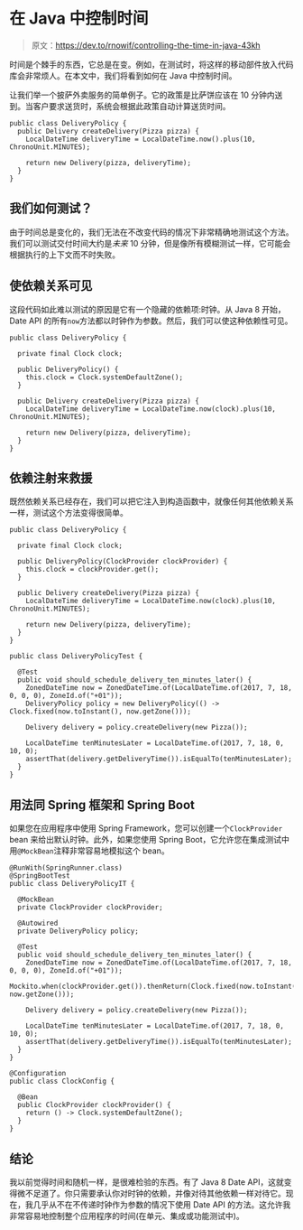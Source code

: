 # 在 Java 中控制时间

> 原文：<https://dev.to/rnowif/controlling-the-time-in-java-43kh>

时间是个棘手的东西，它总是在变。例如，在测试时，将这样的移动部件放入代码库会非常烦人。在本文中，我们将看到如何在 Java 中控制时间。

让我们举一个披萨外卖服务的简单例子。它的政策是比萨饼应该在 10 分钟内送到。当客户要求送货时，系统会根据此政策自动计算送货时间。

```
public class DeliveryPolicy {
  public Delivery createDelivery(Pizza pizza) {
    LocalDateTime deliveryTime = LocalDateTime.now().plus(10, ChronoUnit.MINUTES);

    return new Delivery(pizza, deliveryTime);
  }
} 
```

## 我们如何测试？

由于时间总是变化的，我们无法在不改变代码的情况下非常精确地测试这个方法。我们可以测试交付时间大约是*未来* 10 分钟，但是像所有模糊测试一样，它可能会根据执行的上下文而不时失败。

## 使依赖关系可见

这段代码如此难以测试的原因是它有一个隐藏的依赖项:时钟。从 Java 8 开始，Date API 的所有`now`方法都以时钟作为参数。然后，我们可以使这种依赖性可见。

```
public class DeliveryPolicy {

  private final Clock clock;

  public DeliveryPolicy() {
    this.clock = Clock.systemDefaultZone();
  }

  public Delivery createDelivery(Pizza pizza) {
    LocalDateTime deliveryTime = LocalDateTime.now(clock).plus(10, ChronoUnit.MINUTES);

    return new Delivery(pizza, deliveryTime);
  }
} 
```

## 依赖注射来救援

既然依赖关系已经存在，我们可以把它注入到构造函数中，就像任何其他依赖关系一样，测试这个方法变得很简单。

```
public class DeliveryPolicy {

  private final Clock clock;

  public DeliveryPolicy(ClockProvider clockProvider) {
    this.clock = clockProvider.get();
  }

  public Delivery createDelivery(Pizza pizza) {
    LocalDateTime deliveryTime = LocalDateTime.now(clock).plus(10, ChronoUnit.MINUTES);

    return new Delivery(pizza, deliveryTime);
  }
} 
```

```
public class DeliveryPolicyTest {

  @Test
  public void should_schedule_delivery_ten_minutes_later() {
    ZonedDateTime now = ZonedDateTime.of(LocalDateTime.of(2017, 7, 18, 0, 0, 0), ZoneId.of("+01"));
    DeliveryPolicy policy = new DeliveryPolicy(() -> Clock.fixed(now.toInstant(), now.getZone()));

    Delivery delivery = policy.createDelivery(new Pizza());

    LocalDateTime tenMinutesLater = LocalDateTime.of(2017, 7, 18, 0, 10, 0);
    assertThat(delivery.getDeliveryTime()).isEqualTo(tenMinutesLater);
  }
} 
```

## 用法同 Spring 框架和 Spring Boot

如果您在应用程序中使用 Spring Framework，您可以创建一个`ClockProvider` bean 来给出默认时钟。此外，如果您使用 Spring Boot，它允许您在集成测试中用`@MockBean`注释非常容易地模拟这个 bean。

```
@RunWith(SpringRunner.class)
@SpringBootTest
public class DeliveryPolicyIT {

  @MockBean
  private ClockProvider clockProvider;

  @Autowired
  private DeliveryPolicy policy;

  @Test
  public void should_schedule_delivery_ten_minutes_later() {
    ZonedDateTime now = ZonedDateTime.of(LocalDateTime.of(2017, 7, 18, 0, 0, 0), ZoneId.of("+01"));
    Mockito.when(clockProvider.get()).thenReturn(Clock.fixed(now.toInstant(), now.getZone()));

    Delivery delivery = policy.createDelivery(new Pizza());

    LocalDateTime tenMinutesLater = LocalDateTime.of(2017, 7, 18, 0, 10, 0);
    assertThat(delivery.getDeliveryTime()).isEqualTo(tenMinutesLater);
  }
} 
```

```
@Configuration
public class ClockConfig {

  @Bean
  public ClockProvider clockProvider() {
    return () -> Clock.systemDefaultZone();
  }
} 
```

## 结论

我以前觉得时间和随机一样，是很难检验的东西。有了 Java 8 Date API，这就变得微不足道了。你只需要承认你对时钟的依赖，并像对待其他依赖一样对待它。现在，我几乎从不在不传递时钟作为参数的情况下使用 Date API 的方法。这允许我非常容易地控制整个应用程序的时间(在单元、集成或功能测试中)。